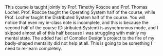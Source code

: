 This course is taught jointly by Prof. Timothy Roscoe and Prof. Thomas Locher. Prof. Roscoe taught the Operating System half of the course, while Prof. Locher taught the Distributed System half of the course. You will notice that even my in-class note is incomplete, and this is because the second half of the course (Distributed System) is asynchronous mode, and I skipped almost all of this half because I was struggling with mainly my mental state. The added fuel of Compiler Design's project to the fire of my badly-shaped mentality did not help at all. This is going to be something I need to re-learn completely.